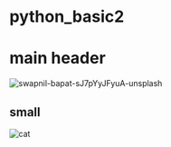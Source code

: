 # python_basic2

# main header
![swapnil-bapat-sJ7pYyJFyuA-unsplash](https://user-images.githubusercontent.com/77041992/103737920-1f5f7780-502e-11eb-84fb-0e54ca489e7e.jpg)

## small 
![cat](https://images.unsplash.com/photo-1503023345310-bd7c1de61c7d?ixid=MXwxMjA3fDB8MHxzZWFyY2h8MXx8aHVtYW58ZW58MHx8MHw%3D&ixlib=rb-1.2.1&w=1000&q=80)
